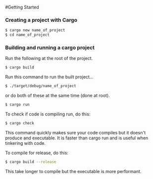 #Getting Started

### Creating a project with Cargo
```bash
$ cargo new name_of_project
$ cd name_of_project
```

### Building and running a cargo project
Run the following at the root of the project.
 
```bash  
$ cargo build  
```

Run this command to run the built project...

```bash
$ ./target/debug/name_of_project
```

or do both of these at the same time (done at root).

```bash 
$ cargo run
```

To check if code is compiling run, do this:

```bash 
$ cargo check 
```

This command quickly makes sure your code compiles but it doesn't produce and executable. It is faster than cargo run and is useful when tinkering with code.


To compile for release, do this:  

```bash
$ cargo build --release 
```

This take longer to compile but the executable is more performant.









